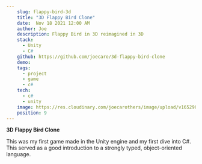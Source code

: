 ```yaml
---
    slug: flappy-bird-3d
    title: "3D Flappy Bird Clone"
    date:  Nov 18 2021 12:00 AM
    author: Joe
    description: Flappy Bird in 3D reimagined in 3D
    stack: 
      - Unity
      - C#
    github: https://github.com/joecaro/3d-flappy-bird-clone
    demo:
    tags:
      - project 
      - game
      - c#
    tech:
      - c#
      - unity
    image: https://res.cloudinary.com/joecarothers/image/upload/v1652902016/misc/Projects/flappy-mockup_i1yhqo.png
    position: 9
---
```


**3D Flappy Bird Clone**

This was my first game made in the Unity engine and my first dive into C#. This served as a good introduction to a strongly typed, object-oriented language.
